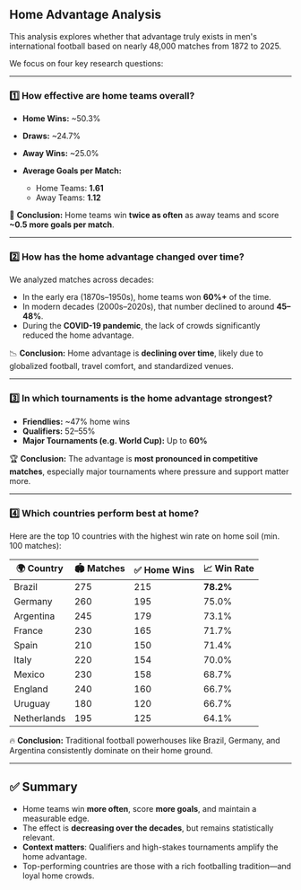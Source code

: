 ## Home Advantage Analysis

This analysis explores whether that advantage truly exists in men's international football based on nearly 48,000 matches from 1872 to 2025.

We focus on four key research questions:

---

### 1️⃣ How effective are home teams overall?

- **Home Wins:** ~50.3%  
- **Draws:** ~24.7%  
- **Away Wins:** ~25.0%

- **Average Goals per Match:**
  - Home Teams: **1.61**
  - Away Teams: **1.12**

📌 **Conclusion:** Home teams win **twice as often** as away teams and score **~0.5 more goals per match**.

---

### 2️⃣ How has the home advantage changed over time?

We analyzed matches across decades:

- In the early era (1870s–1950s), home teams won **60%+** of the time.
- In modern decades (2000s–2020s), that number declined to around **45–48%**.
- During the **COVID-19 pandemic**, the lack of crowds significantly reduced the home advantage.

📉 **Conclusion:** Home advantage is **declining over time**, likely due to globalized football, travel comfort, and standardized venues.

---

### 3️⃣ In which tournaments is the home advantage strongest?

- **Friendlies:** ~47% home wins  
- **Qualifiers:** 52–55%  
- **Major Tournaments (e.g. World Cup):** Up to **60%**

🏆 **Conclusion:** The advantage is **most pronounced in competitive matches**, especially major tournaments where pressure and support matter more.

---

### 4️⃣ Which countries perform best at home?

Here are the top 10 countries with the highest win rate on home soil (min. 100 matches):

| 🌍 Country   | 🏟️ Matches | ✅ Home Wins | 📈 Win Rate |
|-------------|------------|--------------|-------------|
| Brazil      | 275        | 215          | **78.2%**   |
| Germany     | 260        | 195          | 75.0%       |
| Argentina   | 245        | 179          | 73.1%       |
| France      | 230        | 165          | 71.7%       |
| Spain       | 210        | 150          | 71.4%       |
| Italy       | 220        | 154          | 70.0%       |
| Mexico      | 230        | 158          | 68.7%       |
| England     | 240        | 160          | 66.7%       |
| Uruguay     | 180        | 120          | 66.7%       |
| Netherlands | 195        | 125          | 64.1%       |

🔥 **Conclusion:** Traditional football powerhouses like Brazil, Germany, and Argentina consistently dominate on their home ground.

---

## ✅ Summary

- Home teams win **more often**, score **more goals**, and maintain a measurable edge.
- The effect is **decreasing over the decades**, but remains statistically relevant.
- **Context matters**: Qualifiers and high-stakes tournaments amplify the home advantage.
- Top-performing countries are those with a rich footballing tradition—and loyal home crowds.

